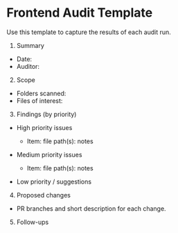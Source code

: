 # Frontend Audit Template

Use this template to capture the results of each audit run.

1. Summary

- Date:
- Auditor:

2. Scope
- Folders scanned:
- Files of interest:

3. Findings (by priority)

- High priority issues
  - Item: file path(s): notes

- Medium priority issues
  - Item: file path(s): notes

- Low priority / suggestions

4. Proposed changes
- PR branches and short description for each change.

5. Follow-ups

